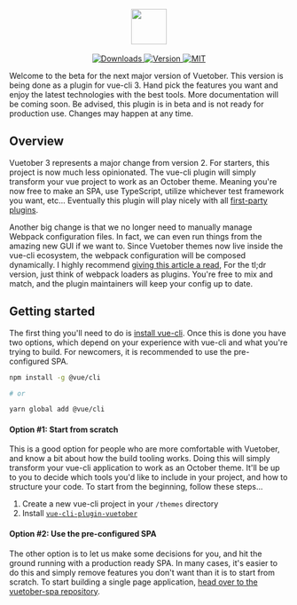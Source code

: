 <p align="center">
    <img height="64px" src="http://i.imgur.com/Ia3H0Ae.png" /><br />
    <br />
    <a href="https://www.npmtrends.com/vue-cli-plugin-vuetober">
        <img src="https://img.shields.io/npm/dt/vue-cli-plugin-vuetober.svg" alt="Downloads" />
    </a>
    <a href="https://www.npmjs.com/package/vue-cli-plugin-vuetober">
        <img src="https://img.shields.io/npm/v/vue-cli-plugin-vuetober.svg" alt="Version" />
    </a>
    <a href="https://github.com/scottbedard/oc-vuetober-theme/blob/master/LICENSE">
        <img src="https://img.shields.io/badge/license-MIT-blue.svg" alt="MIT" />
    </a>
</p>

Welcome to the beta for the next major version of Vuetober. This version is being done as a plugin for vue-cli 3. Hand pick the features you want and enjoy the latest technologies with the best tools. More documentation will be coming soon. Be advised, this plugin is in beta and is not ready for production use. Changes may happen at any time.

## Overview

Vuetober 3 represents a major change from version 2. For starters, this project is now much less opinionated. The vue-cli plugin will simply transform your vue project to work as an October theme. Meaning you're now free to make an SPA, use TypeScript, utilize whichever test framework you want, etc... Eventually this plugin will play nicely with all [first-party plugins](https://github.com/vuejs/vue-cli/tree/dev/packages/%40vue).

Another big change is that we no longer need to manually manage Webpack configuration files. In fact, we can even run things from the amazing new GUI if we want to. Since Vuetober themes now live inside the vue-cli ecosystem, the webpack configuration will be composed dynamically. I highly recommend [giving this article a read](https://medium.com/the-vue-point/vue-cli-3-0-is-here-c42bebe28fbb), For the tl;dr version, just think of webpack loaders as plugins. You're free to mix and match, and the plugin maintainers will keep your config up to date.

## Getting started

 The first thing you'll need to do is [install vue-cli](https://cli.vuejs.org/guide/installation.html). Once this is done you have two options, which depend on your experience with vue-cli and what you're trying to build. For newcomers, it is recommended to use the pre-configured SPA.

```bash
npm install -g @vue/cli

# or

yarn global add @vue/cli
```

#### Option #1: Start from scratch

This is a good option for people who are more comfortable with Vuetober, and know a bit about how the build tooling works. Doing this will simply transform your vue-cli application to work as an October theme. It'll be up to you to decide which tools you'd like to include in your project, and how to structure your code. To start from the beginning, follow these steps...

1. Create a new vue-cli project in your `/themes` directory
2. Install [`vue-cli-plugin-vuetober`](https://www.npmjs.com/package/vue-cli-plugin-vuetober)

#### Option #2: Use the pre-configured SPA

The other option is to let us make some decisions for you, and hit the ground running with a production ready SPA. In many cases, it's easier to do this and simply remove features you don't want than it is to start from scratch. To start building a single page application, [head over to the vuetober-spa repository](https://github.com/scottbedard/vuetober-spa).
